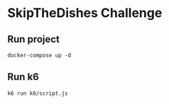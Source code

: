 # SkipTheDishes Challenge

## Run project
```shell
docker-compose up -d
```


## Run k6 
```shell
k6 run k6/script.js
```